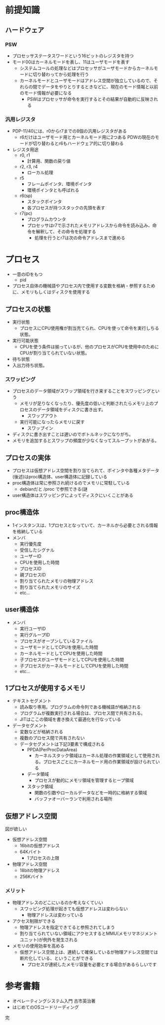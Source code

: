 # 前提知識
## ハードウェア
### PSW
* プロセッサステータスワードという16ビットのレジスタを持つ
* モード00はカーネルモードを表し、11はユーザモードを表す
  * システムコールの処理などはプロセッサがユーザモードからカーネルモードに切り替わってから処理を行う
  * カーネルモードとユーザモードはアドレス空間が独立しているので、それらの間でデータをやりとりするときなどに、現在のモード情報と以前のモード情報が必要になる
    * PSWはプロセッサが命令を実行するとその結果が自動的に反映される

### 汎用レジスタ
* PDP-11/40には、r0からr7までの8個の汎用レジスタがある
  * r6だけはユーザモード用とカーネルモード用に2つある
  PDWの現在のモードが切り替わるとr6もハードウェア的に切り替わる
* レジスタ用途
  * r0, r1
    * 計算用、関数の戻り値
  * r2, r3, r4
    * ローカル処理
  * r5
    * フレームポインタ、環境ポインタ
    * 環境ポインタとも呼ばれる
  * r6(sp)
    * スタックポインタ
    * 各プロセスが持つスタックの先頭を表す
  * r7(pc)
    * プログラムカウンタ
    * プロセッサはr7で示されたメモリアドレスから命令を読み込み、命令を解釈して、その命令を処理する
      * 処理を行うとr7は次の命令アドレスまで進める

# プロセス
* 一意のIDをもつ
  * pid
* プロセス自体の機械語やプロセス内で使用する変数を格納・参照するために、メモリもしくはディスクを使用する

## プロセスの状態
* 実行状態
  * プロセスにCPU使用権が割当充てられ、CPUを使って命令を実行しちる状態。
* 実行可能状態
  * CPUを使う条件は揃っているが、他のプロセスがCPUを使用中のためにCPUが割り当てられていない状態。
*  待ち状態
  * 入出力待ち状態。

### スワッピング
* プロセスのデータ領域がスワップ領域を行き来することをスワッピングという
  * メモリが足りなくなったり、優先度の低いと判断されたらメモリ上のプロセスのデータ領域をディスクに書き出す。
    * スワップアウト
  * 実行可能になったらメモリに戻す
    * スワップイン
* ディスクに書き出すことは遅いのでボトルネックになりがち。
* メモリを追加するとスワップの頻度が少なくなってスループットがあがる。

## プロセスの実体
* プロセスは仮想アドレス空間を割り当てられて、ポインタや各種メタデータ(後述)はproc構造体、user構造体に記録している
* proc構造体は常に参照され続けるのでメモリに常駐している
  * debianだと /proc で参照できる(謎
* user構造体はスワッピングによってディスクにいくことがある

## proc構造体
* 1インスタンスは、1プロセスとなっていて、カーネルから必要とされる情報を格納している
* メンバ
  * 実行優先度
  * 受信したシグナル
  * ユーザーID
  * CPUを使用した時間
  * プロセスID
  * 親プロセスID
  * 割り当てられたメモリの物理アドレス
  * 割り当てられたメモリのサイズ
  * etc...

## user構造体
* メンバ
  * 実行ユーザID
  * 実行グループID
  * プロセスがオープンしているファイル
  * ユーザモードとしてCPUを使用した時間
  * カーネルモードとしてCPUを使用した時間
  * 子プロセスがユーザモードとしてCPUを使用した時間
  * 子プロセスがカーネルモードとしてCPUを使用した時間
  * etc...

## 1プロセスが使用するメモリ
* テキストセグメント
  * 読み取り専用。プログラムの命令列である機械語が格納される
  * プログラムが複数実行される場合は、プロセス間で共有される。
  * JITはここの領域を書き換えて最適化を行なっている
* データセグメント
  * 変数などが格納される
  * 複数のプロセス間で共有されない
  * データセグメントは下記3要素で構成される
      * PPDA(PerProcDataArea)
        * カーネルスタック領域はカーネル処理の作業領域として使用される。プロセスごとにカーネルモード用の作業領域が設けられている
      * データ領域
        * プロセスが動的にメモリ領域を管理するヒープ領域
      * スタック領域
        * 関数の引数やローカルデータなどを一時的に格納する領域
        * バッファオーバーランで利用される場所

## 仮想アドレス空間
図が欲しい
* 仮想アドレス空間
  * 16bitの仮想アドレス
  * 64Kバイト
    * 1プロセスの上限
* 物理アドレス空間
  * 18bitの物理アドレス
  * 256Kバイト

### メリット
* 物理アドレスのどこにいるのか考えなくていい
  * スワッピング処理が起きても仮想アドレスは変わらない
    * 物理アドレスは変わっている
* アクセス制限ができる
  * 物理アドレスを指定できてると参照されてしまう
  * 割り当てられていない領域にアクセスするとMMU(メモリマネジメントユニット)が例外を発生される
* メモリの使用効率を高める
  * 仮想アドレス空間上は、連続して確保しているが物理アドレス空間では断片化している、ということができる
    * プロセスが連続したメモリ容量を必要とする場合があるらしいです

# 参考書籍
* オペレーティングシステム入門 古市英治著
* はじめてのOSコードリーディング

完
